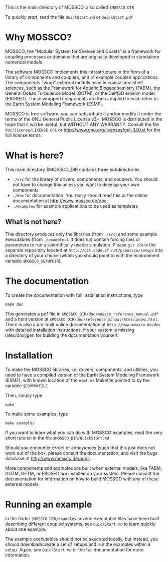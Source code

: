 This is the main directory of MOSSCO, also called `$MOSSCO_DIR`

To *quickly start*, read the file `QuickStart.md` or `QuickStart.pdf`

# Why MOSSCO?

MOSSCO, the "Modular System for Shelves and Coasts" is a framework for coupling processes or domains that are originally developed in standalone numerical models.

The software MOSSCO implements this infrastructure in the form of a library of components and couplers, and of example coupled applications.  The components "wrap" external models used in coastal and shelf sciences, such as the Framework for Aquatic Biogeochemistry (FABM), the General Ocean Turbulence Model (GOTM), or the Delft3D erosion model (EROSED).  These wrapped components are then coupled to each other in the Earth System Modeling Framework (ESMF). 

MOSSCO is free software: you can redistribute it and/or modify it under the terms of the GNU General Public License v3+.  MOSSCO is distributed in the  hope that it will be useful, but WITHOUT ANY WARRANTY.  Consult the file  `doc/license/LICENSE.GPL` or http://www.gnu.org/licenses/gpl-3.0.txt for the full license terms.

# What is here? 

This main directory $MOSSCO_DIR contains three subdirectories
 
- `./src` for the library of drivers, components, and couplers.  You should not have to change this unless you want to develop your own components 
- `./doc` for documentation. You really should read this or the online documentation at http://www.mossco.de/doc
- `./examples` for example applications to be used as templates

## What is not here?

This directory produces only the libraries (from `./src`) and some example executables (from `./examples`).  It does *not* contain forcing files or parameters to run a scientifically usable simulation.   Please `git clone` the separate repository located at `http://git.code.sf.net/p/mossco/setups` into a directory of your choice (which you should point to with the environment variable `$MOSSCO_SETUPDIR`).


# The documentation
To create the documentation with full installation instructions, type

	make doc

This generates a pdf file in `$MOSSCO_DIR/doc/mossco_reference_manual.pdf` and a html version at `$MOSSCO_DIR/doc/reference_manual/html/index.html`. There is also a pre-built online documentation at `http://www.mossco.de/doc` with detailed installation instructions, if your system is missing latex/doxygen for building the documentation yourself.

# Installation

To make the MOSSCO libraries, i.e. drivers, components, and utilities, you need to have a compiled version of the Earth System Modeling Framework (ESMF), with known location of the `esmf.mk` Makefile pointed to by the variable `$ESMFMKFILE` 

Then, simply type

	make

To make some examples, type

	make examples

If you want to learn what you can do with MOSSCO examples, read the very short tutorial in the file `$MOSSCO_DIR/QuickStart.md`

Should you encounter errors or annoyances (such that this just does not work out of the box,  please consult the documentation, and visit the bugs database at http://www.mossco.de/bugs.
 
More components and examples are built when external models, like FABM, GOTM, GETM, or EROSED are installed  on your system.  Please consult the documentation for information on how to build MOSSCO with any of these external models.

# Running an example

In the folder `$MOSSCO_DIR/examples` several executable files have been built describing different coupled systems, see `QuickStart.md` to learn quickly about one example. 

The example executables should *not* be executed locally, but instead, you should download/create a set of setups and run the examples within a setup.  Again, see `QuickStart.md` or the full documentation for more information.
